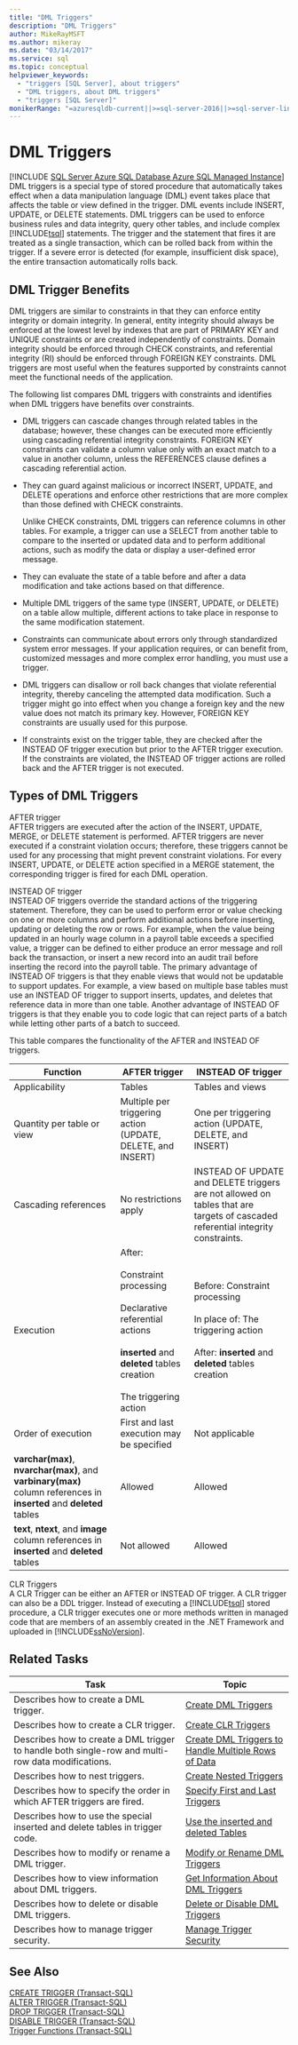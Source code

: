 ```yaml
---
title: "DML Triggers"
description: "DML Triggers"
author: MikeRayMSFT
ms.author: mikeray
ms.date: "03/14/2017"
ms.service: sql
ms.topic: conceptual
helpviewer_keywords:
  - "triggers [SQL Server], about triggers"
  - "DML triggers, about DML triggers"
  - "triggers [SQL Server]"
monikerRange: "=azuresqldb-current||>=sql-server-2016||>=sql-server-linux-2017||=azuresqldb-mi-current"
---
```

# DML Triggers
[!INCLUDE [SQL Server Azure SQL Database Azure SQL Managed Instance](../../includes/applies-to-version/sql-asdb-asdbmi.md)]
  DML triggers is a special type of stored procedure that automatically takes effect when a data manipulation language (DML) event takes place that affects the table or view defined in the trigger. DML events include INSERT, UPDATE, or DELETE statements. DML triggers can be used to enforce business rules and data integrity, query other tables, and include complex [!INCLUDE[tsql](../../includes/tsql-md.md)] statements. The trigger and the statement that fires it are treated as a single transaction, which can be rolled back from within the trigger. If a severe error is detected (for example, insufficient disk space), the entire transaction automatically rolls back.  
  
## DML Trigger Benefits  
 DML triggers are similar to constraints in that they can enforce entity integrity or domain integrity. In general, entity integrity should always be enforced at the lowest level by indexes that are part of PRIMARY KEY and UNIQUE constraints or are created independently of constraints. Domain integrity should be enforced through CHECK constraints, and referential integrity (RI) should be enforced through FOREIGN KEY constraints. DML triggers are most useful when the features supported by constraints cannot meet the functional needs of the application.  
  
 The following list compares DML triggers with constraints and identifies when DML triggers have benefits over constraints.  
  
-   DML triggers can cascade changes through related tables in the database; however, these changes can be executed more efficiently using cascading referential integrity constraints. FOREIGN KEY constraints can validate a column value only with an exact match to a value in another column, unless the REFERENCES clause defines a cascading referential action.  
  
-   They can guard against malicious or incorrect INSERT, UPDATE, and DELETE operations and enforce other restrictions that are more complex than those defined with CHECK constraints.  
  
     Unlike CHECK constraints, DML triggers can reference columns in other tables. For example, a trigger can use a SELECT from another table to compare to the inserted or updated data and to perform additional actions, such as modify the data or display a user-defined error message.  
  
-   They can evaluate the state of a table before and after a data modification and take actions based on that difference.  
  
-   Multiple DML triggers of the same type (INSERT, UPDATE, or DELETE) on a table allow multiple, different actions to take place in response to the same modification statement.  
  
-   Constraints can communicate about errors only through standardized system error messages. If your application requires, or can benefit from, customized messages and more complex error handling, you must use a trigger.  
  
-   DML triggers can disallow or roll back changes that violate referential integrity, thereby canceling the attempted data modification. Such a trigger might go into effect when you change a foreign key and the new value does not match its primary key. However, FOREIGN KEY constraints are usually used for this purpose.  
  
-   If constraints exist on the trigger table, they are checked after the INSTEAD OF trigger execution but prior to the AFTER trigger execution. If the constraints are violated, the INSTEAD OF trigger actions are rolled back and the AFTER trigger is not executed.  
  
## Types of DML Triggers  
 AFTER trigger  
 AFTER triggers are executed after the action of the INSERT, UPDATE, MERGE, or DELETE statement is performed. AFTER triggers are never executed if a constraint violation occurs; therefore, these triggers cannot be used for any processing that might prevent constraint violations. For every INSERT, UPDATE, or DELETE action specified in a MERGE statement, the corresponding trigger is fired for each DML operation.  
  
 INSTEAD OF trigger  
 INSTEAD OF triggers override the standard actions of the triggering statement. Therefore, they can be used to perform error or value checking on one or more columns and perform additional actions before inserting, updating or deleting the row or rows. For example, when the value being updated in an hourly wage column in a payroll table exceeds a specified value, a trigger can be defined to either produce an error message and roll back the transaction, or insert a new record into an audit trail before inserting the record into the payroll table. The primary advantage of INSTEAD OF triggers is that they enable views that would not be updatable to support updates. For example, a view based on multiple base tables must use an INSTEAD OF trigger to support inserts, updates, and deletes that reference data in more than one table. Another advantage of INSTEAD OF triggers is that they enable you to code logic that can reject parts of a batch while letting other parts of a batch to succeed.  
  
 This table compares the functionality of the AFTER and INSTEAD OF triggers.  
  
|Function|AFTER trigger|INSTEAD OF trigger|  
|--------------|-------------------|------------------------|  
|Applicability|Tables|Tables and views|  
|Quantity per table or view|Multiple per triggering action (UPDATE, DELETE, and INSERT)|One per triggering action (UPDATE, DELETE, and INSERT)|  
|Cascading references|No restrictions apply|INSTEAD OF UPDATE and DELETE triggers are not allowed on tables that are targets of cascaded referential integrity constraints.|  
|Execution|After:<br /><br /> Constraint processing<br /><br /> Declarative referential actions<br /><br /> **inserted** and **deleted** tables creation<br /><br /> The triggering action|Before: Constraint processing<br /><br /> In place of:  The triggering action<br /><br /> After:  **inserted** and **deleted** tables creation|  
|Order of execution|First and last execution may be specified|Not applicable|  
|**varchar(max)**, **nvarchar(max)**, and **varbinary(max)** column references in **inserted** and **deleted** tables|Allowed|Allowed|  
|**text**, **ntext**, and **image** column references in **inserted** and **deleted** tables|Not allowed|Allowed|  
  
 CLR Triggers  
 A CLR Trigger can be either an AFTER or INSTEAD OF trigger. A CLR trigger can also be a DDL trigger. Instead of executing a [!INCLUDE[tsql](../../includes/tsql-md.md)] stored procedure, a CLR trigger executes one or more methods written in managed code that are members of an assembly created in the .NET Framework and uploaded in [!INCLUDE[ssNoVersion](../../includes/ssnoversion-md.md)].  
  
## Related Tasks  
  
|Task|Topic|  
|----------|-----------|  
|Describes how to create a DML trigger.|[Create DML Triggers](../../relational-databases/triggers/create-dml-triggers.md)|  
|Describes how to create a CLR trigger.|[Create CLR Triggers](../../relational-databases/triggers/create-clr-triggers.md)|  
|Describes how to create a DML trigger to handle both single-row and multi-row data modifications.|[Create DML Triggers to Handle Multiple Rows of Data](../../relational-databases/triggers/create-dml-triggers-to-handle-multiple-rows-of-data.md)|  
|Describes how to nest triggers.|[Create Nested Triggers](../../relational-databases/triggers/create-nested-triggers.md)|  
|Describes how to specify the order in which AFTER triggers are fired.|[Specify First and Last Triggers](../../relational-databases/triggers/specify-first-and-last-triggers.md)|  
|Describes how to use the special inserted and delete tables in trigger code.|[Use the inserted and deleted Tables](../../relational-databases/triggers/use-the-inserted-and-deleted-tables.md)|  
|Describes how to modify or rename a DML trigger.|[Modify or Rename DML Triggers](../../relational-databases/triggers/modify-or-rename-dml-triggers.md)|  
|Describes how to view information about DML triggers.|[Get Information About DML Triggers](../../relational-databases/triggers/get-information-about-dml-triggers.md)|  
|Describes how to delete or disable DML triggers.|[Delete or Disable DML Triggers](../../relational-databases/triggers/delete-or-disable-dml-triggers.md)|  
|Describes how to manage trigger security.|[Manage Trigger Security](../../relational-databases/triggers/manage-trigger-security.md)|  
  
## See Also  
 [CREATE TRIGGER &#40;Transact-SQL&#41;](../../t-sql/statements/create-trigger-transact-sql.md)   
 [ALTER TRIGGER &#40;Transact-SQL&#41;](../../t-sql/statements/alter-trigger-transact-sql.md)   
 [DROP TRIGGER &#40;Transact-SQL&#41;](../../t-sql/statements/drop-trigger-transact-sql.md)   
 [DISABLE TRIGGER &#40;Transact-SQL&#41;](../../t-sql/statements/disable-trigger-transact-sql.md)   
 [Trigger Functions &#40;Transact-SQL&#41;](../../t-sql/functions/trigger-functions-transact-sql.md)  
  
  
